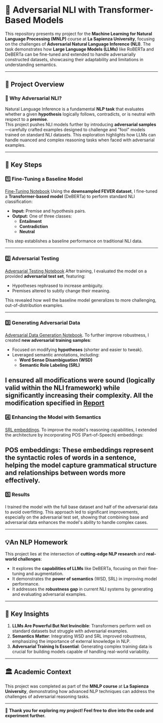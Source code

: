 # 🎯 Adversarial NLI with Transformer-Based Models

This repository presents my project for the **Machine Learning for Natural Language Processing (MNLP)** course at **La Sapienza University**, focusing on the challenges of **Adversarial Natural Language Inference (NLI)**. The task demonstrates how **Large Language Models (LLMs)** like RoBERTa and DeBERTa can be fine-tuned and extended to handle adversarially constructed datasets, showcasing their adaptability and limitations in understanding semantics.

---

## 📝 Project Overview

### 📌 Why Adversarial NLI?
Natural Language Inference is a fundamental **NLP task** that evaluates whether a given **hypothesis** logically follows, contradicts, or is neutral with respect to a **premise**.  
This project pushes NLI models further by introducing **adversarial samples**—carefully crafted examples designed to challenge and "fool" models trained on standard NLI datasets. This exploration highlights how LLMs can handle nuanced and complex reasoning tasks when faced with adversarial examples.

---

## 🚀 Key Steps

### 1️⃣ Fine-Tuning a Baseline Model 
[Fine-Tuning Notebook](main.ipynb)
Using the **downsampled FEVER dataset**, I fine-tuned a **Transformer-based model** (DeBERTa) to perform standard NLI classification:
- **Input:** Premise and hypothesis pairs.
- **Output:** One of three classes:
  - **Entailment**
  - **Contradiction**
  - **Neutral**

This step establishes a baseline performance on traditional NLI data.

---

### 2️⃣ Adversarial Testing
[Adversarial Testing Notebook](main.ipynb)
After training, I evaluated the model on a provided **adversarial test set**, featuring:
- Hypotheses rephrased to increase ambiguity.
- Premises altered to subtly change their meaning.

This revealed how well the baseline model generalizes to more challenging, out-of-distribution examples.

---

### 3️⃣ Generating Adversarial Data
[Adversarial Data Generation Notebook](augment.ipynb).
To further improve robustness, I created **new adversarial training samples**:
- Focused on modifying **hypotheses** (shorter and easier to tweak).
- Leveraged semantic annotations, including:
  - **Word Sense Disambiguation (WSD)**
  - **Semantic Role Labeling (SRL)**

I ensured all modifications were **sound** (logically valid within the NLI framework) while significantly increasing their complexity.
All the modification specified in [Report](report.pdf)
---

### 4️⃣ Enhancing the Model with Semantics
[SRL embeddings](extra.ipynb).
To improve the model's reasoning capabilities, I extended the architecture by incorporating POS (Part-of-Speech) embeddings:

POS embeddings: These embeddings represent the syntactic roles of words in a sentence, helping the model capture grammatical structure and relationships between words more effectively.
---

### 5️⃣ Results
I trained the model with the full base dataset and half of the adversarial data to avoid overfitting. This approach led to significant improvements, especially on the adversarial test set, showing that combining base and adversarial data enhances the model's ability to handle complex cases.

---

## 💡An NLP Homework
This project lies at the intersection of **cutting-edge NLP research** and **real-world challenges**:
- It explores the **capabilities of LLMs** like DeBERTa, focusing on their fine-tuning and augmentation.
- It demonstrates the **power of semantics** (WSD, SRL) in improving model performance.
- It addresses the **robustness gap** in current NLI systems by generating and evaluating adversarial examples.

---

## 🔗 Key Insights
1. **LLMs Are Powerful But Not Invincible**: Transformers perform well on standard datasets but struggle with adversarial examples. 
2. **Semantics Matter**: Integrating WSD and SRL improved robustness, emphasizing the importance of external knowledge in NLP.
3. **Adversarial Training Is Essential**: Generating complex training data is crucial for building models capable of handling real-world variability.

---


## 🏛️ Academic Context
This project was completed as part of the **MNLP course** at **La Sapienza University**, demonstrating how advanced NLP techniques can address the challenges of adversarial reasoning tasks.

---

🎉 **Thank you for exploring my project! Feel free to dive into the code and experiment further.**
